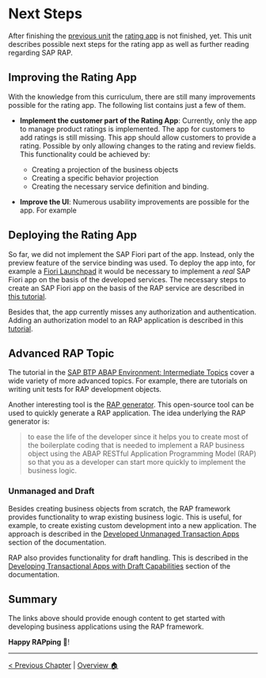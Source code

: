 # Next Steps

After finishing the [previous unit](adding_behavior.md) the [rating app](scenario_description.md) is
not finished, yet. This unit describes possible next steps for the rating app as well as further reading
regarding SAP RAP.

## Improving the Rating App

With the knowledge from this curriculum, there are still many improvements possible for the rating app.
The following list contains just a few of them.

- **Implement the customer part of the Rating App**:
  Currently, only the app to manage product ratings is implemented. The app for customers to
  add ratings is still missing. This app should allow customers to provide a rating. Possible by
  only allowing changes to the rating and review fields. This functionality could be achieved by:

  - Creating a projection of the business objects
  - Creating a specific behavior projection
  - Creating the necessary service definition and binding.

- **Improve the UI**:
  Numerous usability improvements are possible for the app. For example

## Deploying the Rating App

So far, we did not implement the SAP Fiori part of the app. Instead, only the preview feature of the
service binding was used. To deploy the app into, for example a [Fiori Launchpad](https://experience.sap.com/fiori-design-web/launchpad/)
it would be necessary to implement a _real_ SAP Fiori app on the basis of the developed services. The
necessary steps to create an SAP Fiori app on the basis of the RAP service are
described in [this tutorial](https://developers.sap.com/tutorials/fiori-tools-rap-create-application.html).

Besides that, the app currently misses any authorization and authentication. Adding an authorization model
to an RAP application is described in this [tutorial](https://developers.sap.com/group.abap-env-authorizations.html).

## Advanced RAP Topic

The tutorial in the [SAP BTP ABAP Environment: Intermediate Topics](https://developers.sap.com/mission.abap-env-intermediate.html)
cover a wide variety of more advanced topics. For example, there are tutorials on writing unit tests for RAP
development objects.

Another interesting tool is the [RAP generator](https://github.com/SAP-samples/cloud-abap-rap). This open-source tool
can be used to quickly generate a RAP application. The idea underlying the RAP generator is:

> to ease the life of the developer since it helps you to create most of the boilerplate coding that
> is needed to implement a RAP business object using the ABAP RESTful Application Programming Model (RAP)
> so that you as a developer can start more quickly to implement the business logic.

### Unmanaged and Draft

Besides creating business objects from scratch, the RAP framework provides functionality to
wrap existing business logic. This is useful, for example, to create existing custom development
into a new application. The approach is described in the
[Developed Unmanaged Transaction Apps](https://help.sap.com/docs/ABAP_PLATFORM_NEW/fc4c71aa50014fd1b43721701471913d/f6cb3e3402694f5585068e5e5161a7c1.html)
section of the documentation.

RAP also provides functionality for draft handling. This is described in the
[Developing Transactional Apps with Draft Capabilities](https://help.sap.com/docs/ABAP_PLATFORM_NEW/fc4c71aa50014fd1b43721701471913d/71ba2bec1d0d4f22bc344bba6b569f2e.html)
section of the documentation.

## Summary

The links above should provide enough content to get started with developing business applications
using the RAP framework.

**Happy RAPping** 🎤!

---

[< Previous Chapter](./transactional_app.md) | [Overview 🏠](../README.md)
